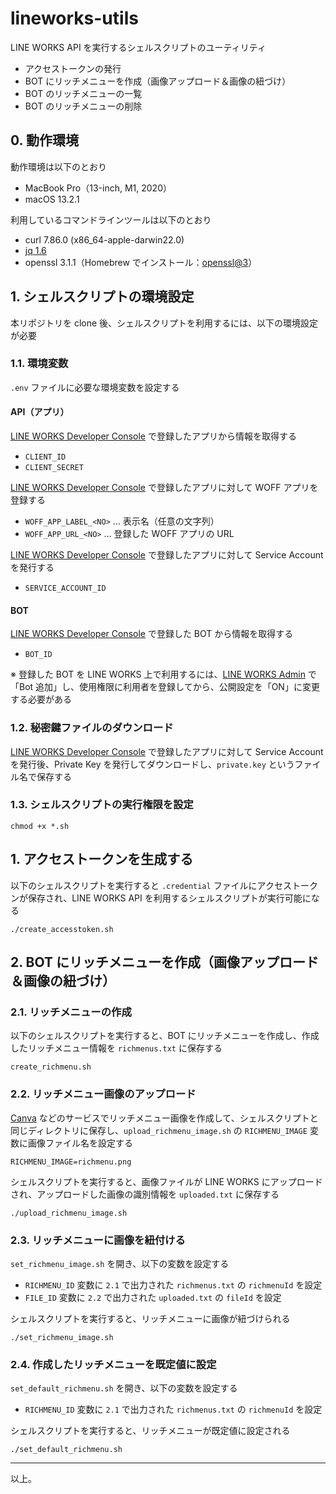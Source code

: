 # lineworks-utils
LINE WORKS API を実行するシェルスクリプトのユーティリティ

- アクセストークンの発行
- BOT にリッチメニューを作成（画像アップロード＆画像の紐づけ）
- BOT のリッチメニューの一覧
- BOT のリッチメニューの削除



## 0. 動作環境

動作環境は以下のとおり

- MacBook Pro（13-inch, M1, 2020）
- macOS 13.2.1



利用しているコマンドラインツールは以下のとおり

- curl 7.86.0 (x86_64-apple-darwin22.0)
- [jq 1.6](https://jqlang.github.io/jq/)
- openssl 3.1.1（Homebrew でインストール：[openssl@3](https://formulae.brew.sh/formula/openssl@3)）



## 1. シェルスクリプトの環境設定

本リポジトリを clone 後、シェルスクリプトを利用するには、以下の環境設定が必要

### 1.1. 環境変数

`.env` ファイルに必要な環境変数を設定する

#### API（アプリ）

[LINE WORKS Developer Console](https://dev.worksmobile.com/) で登録したアプリから情報を取得する

- `CLIENT_ID`
- `CLIENT_SECRET`

[LINE WORKS Developer Console](https://dev.worksmobile.com/) で登録したアプリに対して WOFF アプリを登録する

- `WOFF_APP_LABEL_<NO>` … 表示名（任意の文字列）
- `WOFF_APP_URL_<NO>` … 登録した WOFF アプリの URL

[LINE WORKS Developer Console](https://dev.worksmobile.com/) で登録したアプリに対して Service Account を発行する

- `SERVICE_ACCOUNT_ID`

#### BOT

[LINE WORKS Developer Console](https://dev.worksmobile.com/) で登録した BOT から情報を取得する

- `BOT_ID`

※ 登録した BOT を LINE WORKS 上で利用するには、[LINE WORKS Admin](https://admin.worksmobile.com/) で「Bot 追加」し、使用権限に利用者を登録してから、公開設定を「ON」に変更する必要がある



### 1.2. 秘密鍵ファイルのダウンロード

[LINE WORKS Developer Console](https://dev.worksmobile.com/) で登録したアプリに対して Service Account を発行後、Private Key を発行してダウンロードし、`private.key` というファイル名で保存する



### 1.3. シェルスクリプトの実行権限を設定

`chmod +x *.sh`



## 1. アクセストークンを生成する

以下のシェルスクリプトを実行すると `.credential` ファイルにアクセストークンが保存され、LINE WORKS API を利用するシェルスクリプトが実行可能になる

`./create_accesstoken.sh`



## 2. BOT にリッチメニューを作成（画像アップロード＆画像の紐づけ）

### 2.1. リッチメニューの作成

以下のシェルスクリプトを実行すると、BOT にリッチメニューを作成し、作成したリッチメニュー情報を `richmenus.txt` に保存する

`create_richmenu.sh`



### 2.2. リッチメニュー画像のアップロード

[Canva](https://www.canva.com/) などのサービスでリッチメニュー画像を作成して、シェルスクリプトと同じディレクトリに保存し、`upload_richmenu_image.sh` の `RICHMENU_IMAGE` 変数に画像ファイル名を設定する

```
RICHMENU_IMAGE=richmenu.png
```



シェルスクリプトを実行すると、画像ファイルが LINE WORKS にアップロードされ、アップロードした画像の識別情報を `uploaded.txt` に保存する

`./upload_richmenu_image.sh` 



### 2.3. リッチメニューに画像を紐付ける

`set_richmenu_image.sh` を開き、以下の変数を設定する

- `RICHMENU_ID` 変数に `2.1` で出力された `richmenus.txt` の `richmenuId` を設定
- `FILE_ID` 変数に `2.2` で出力された `uploaded.txt` の `fileId` を設定



シェルスクリプトを実行すると、リッチメニューに画像が紐づけられる

`./set_richmenu_image.sh`



### 2.4. 作成したリッチメニューを既定値に設定

`set_default_richmenu.sh` を開き、以下の変数を設定する

- `RICHMENU_ID` 変数に `2.1` で出力された `richmenus.txt` の `richmenuId` を設定



シェルスクリプトを実行すると、リッチメニューが既定値に設定される

`./set_default_richmenu.sh` 





---

以上。
